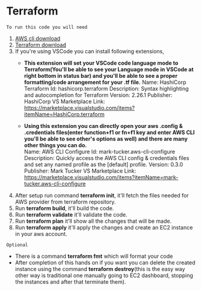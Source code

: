 # Terraform
`To run this code you will need`
1. [AWS cli download](https://aws.amazon.com/cli/)
2. [Terraform download](https://developer.hashicorp.com/terraform/downloads) 
3. If you're using VSCode you can install following extensions, 
    -   **This extension will set your VSCode code language mode to Terraform(You'll be able to see your Language mode in VSCode at right bottom in status bar) and you'll be able to see a proper formatting/code arrangement for your .tf file.**
        Name: HashiCorp Terraform
        Id: hashicorp.terraform
        Description: Syntax highlighting and autocompletion for Terraform
        Version: 2.26.1
        Publisher: HashiCorp
        VS Marketplace Link: https://marketplace.visualstudio.com/items?itemName=HashiCorp.terraform

    -   **Using this extension you can directly open your aws .config & .credentials files(enter function+f1 or fn+f1 key and enter AWS CLI you'll be able to see other's options as well) and there are many other things you can do.**  
        Name: AWS CLI Configure
        Id: mark-tucker.aws-cli-configure
        Description: Quickly access the AWS CLI config & credentials files and set any named profile as the [default] profile.
        Version: 0.3.0
        Publisher: Mark Tucker
        VS Marketplace Link: https://marketplace.visualstudio.com/items?itemName=mark-tucker.aws-cli-configure   
4.  After setup run command **terraform init**, it'll fetch the files needed for AWS provider from terraform repository.
5.  Run **terraform build**, it'll build the code.
6.  Run **terraform validate** it'll validate the code.
6.  Run **terraform plan** it'll show all the changes that will be made.
7.  Run **terraform apply** it'll apply the changes and create an EC2 instance in your aws account.

```Optional```
- There is a command **terraform fmt** which will format your code
- After completion of this hands on if you want you can delete the created instance using the command **terraform destroy**(this is the easy way other way is traditional one manually going to EC2 dashboard, stopping the instances and after that terminate them).
